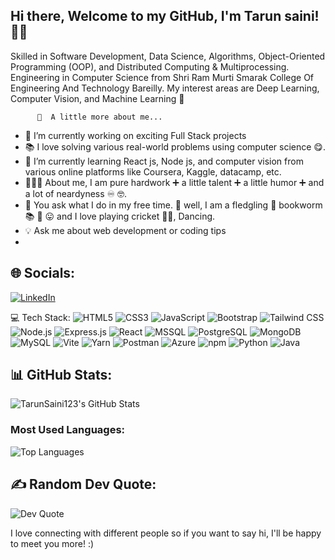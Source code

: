 Hi there, Welcome to my GitHub, I'm Tarun saini! 👨‍🚀
-----------------------------------------------------------------------------------------------------------------------------------------------------------------------------------------------
Skilled in Software Development, Data Science, Algorithms, Object-Oriented Programming (OOP), and Distributed Computing & Multiprocessing. Engineering in Computer Science from Shri Ram Murti Smarak College Of Engineering And Technology Bareilly.
    My interest areas are Deep Learning, Computer Vision, and Machine Learning 🤖

          💫  A little more about me...

- 🚀 I’m currently working on exciting Full Stack projects
- 📚 I love solving various real-world problems using computer science 😋.
- 🌱 I’m currently learning React js, Node js, and computer vision from various online platforms like Coursera, Kaggle, datacamp, etc.
- 👨🏻‍🎓 About me, I am pure hardwork ➕ a little talent ➕ a little humor ➕ and a lot of neardyness ♾️ 🤓.
- 🦻 You ask what I do in my free time. 🤔 well, I am a fledgling 🐥 bookworm 📚 🐛 😛 and I love playing cricket 🏏😍, Dancing.
- 💡 Ask me about web development or coding tips
- 
## 🌐 Socials:
[![LinkedIn](https://img.shields.io/badge/LinkedIn-%230A66C2?style=flat-square&logo=linkedin&logoColor=white)](https://www.linkedin.com/in/tarun-saini-26a39a236/)

💻 Tech Stack:
![HTML5](https://img.shields.io/badge/HTML5-%23E34F26?style=flat-square&logo=html5&logoColor=white) ![CSS3](https://img.shields.io/badge/CSS3-%231572B6?style=flat-square&logo=css3&logoColor=white)  ![JavaScript](https://img.shields.io/badge/JavaScript-%23F7DF1E?style=flat-square&logo=javascript&logoColor=black)  ![Bootstrap](https://img.shields.io/badge/Bootstrap-%23563D7C?style=flat-square&logo=bootstrap&logoColor=white) ![Tailwind CSS](https://img.shields.io/badge/TailwindCSS-%2338B2AC?style=flat-square&logo=tailwind-css&logoColor=white)  ![Node.js](https://img.shields.io/badge/Node.js-%23339933?style=flat-square&logo=node.js&logoColor=white)  ![Express.js](https://img.shields.io/badge/Express.js-%23404d59?style=flat-square&logo=express&logoColor=white)  ![React](https://img.shields.io/badge/React-%2361DAFB?style=flat-square&logo=react&logoColor=black)  ![MSSQL](https://img.shields.io/badge/MSSQL-%23CC2927?style=flat-square&logo=microsoft-sql-server&logoColor=white)  ![PostgreSQL](https://img.shields.io/badge/PostgreSQL-%230075B8?style=flat-square&logo=postgresql&logoColor=white)  ![MongoDB](https://img.shields.io/badge/MongoDB-%2347A248?style=flat-square&logo=mongodb&logoColor=white) ![MySQL](https://img.shields.io/badge/MySQL-%234479A1?style=flat-square&logo=mysql&logoColor=white)  ![Vite](https://img.shields.io/badge/Vite-%230A8E4F?style=flat-square&logo=vite&logoColor=white) ![Yarn](https://img.shields.io/badge/Yarn-%234E6A92?style=flat-square&logo=yarn&logoColor=white)  ![Postman](https://img.shields.io/badge/Postman-%23FF6C37?style=flat-square&logo=postman&logoColor=white)  ![Azure](https://img.shields.io/badge/Azure-%230078D4?style=flat-square&logo=microsoft-azure&logoColor=white)  ![npm](https://img.shields.io/badge/npm-%2380C7E2?style=flat-square&logo=npm&logoColor=white)  ![Python](https://img.shields.io/badge/Python-%233399FF?style=flat-square&logo=python&logoColor=white) ![Java](https://img.shields.io/badge/Java-%23F8981D?style=flat-square&logo=java&logoColor=white) 


## 📊 GitHub Stats:

![TarunSaini123's GitHub Stats](https://github-readme-stats.vercel.app/api?username=tarunsaini123&show_icons=true&hide_title=true&count_private=true&theme=radical)

### Most Used Languages:
![Top Languages](https://github-readme-stats.vercel.app/api/top-langs/?username=tarunsaini123&layout=compact&theme=radical)

## ✍️ Random Dev Quote:

![Dev Quote](https://quotes-github-readme.vercel.app/api?type=horizontal&theme=radical)


I love connecting with different people so if you want to say hi, I'll be happy to meet you more! :)

     




<!---
Tarunsaini123/Tarunsaini123 is a ✨ special ✨ repository because its `README.md` (this file) appears on your GitHub profile.
You can click the Preview link to take a look at your changes.
--->
